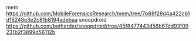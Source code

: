 mem https://github.com/MobileForensicsResearch/mem/tree/7b88f28d4a422cb1d16248e3e2c81b8194adebaa
snoopdroid https://github.com/botherder/snoopdroid/tree/45f8477443d56b67dd93f09231b2f3899d56112b

